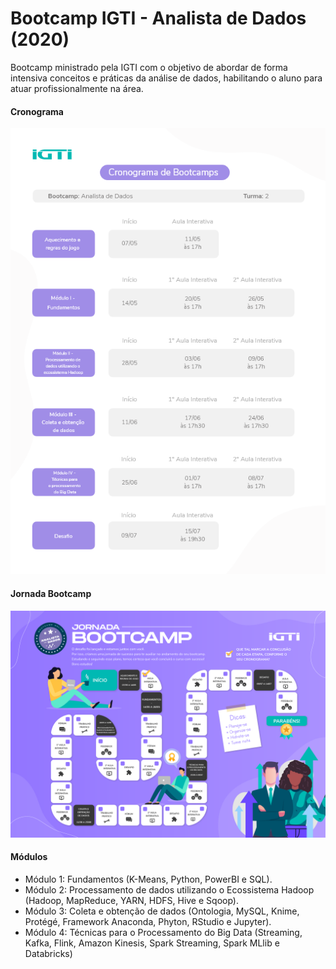# Bootcamp IGTI - Analista de Dados (2020)

<p>Bootcamp ministrado pela IGTI com o objetivo de abordar de forma intensiva conceitos e práticas da análise de dados, habilitando o aluno para atuar profissionalmente na área.</p>

<h4>Cronograma</h4>

![](Cronograma.png)

<h4>Jornada Bootcamp</h4>

![](Jornada.png)

<h4>Módulos</h4>

<ul>
    <li>
        Módulo 1: Fundamentos (K-Means, Python, PowerBI e SQL).
    </li>
    <li>
        Módulo 2: Processamento de dados utilizando o Ecossistema Hadoop (Hadoop, MapReduce, YARN, HDFS, Hive e Sqoop).
    </li>
    <li>
        Módulo 3: Coleta e obtenção de dados (Ontologia, MySQL, Knime, Protégé, Framework Anaconda, Phyton, RStudio e Jupyter).
    </li>
    <li>
        Módulo 4: Técnicas para o Processamento do Big Data (Streaming, Kafka, Flink, Amazon Kinesis, Spark Streaming, Spark MLlib e Databricks)
    </li>
</ul>
